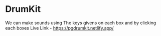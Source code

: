 # DrumKit
We can make sounds using The keys givens on each box 
and by clicking each boxes
Live Link - https://pgdrumkit.netlify.app/
